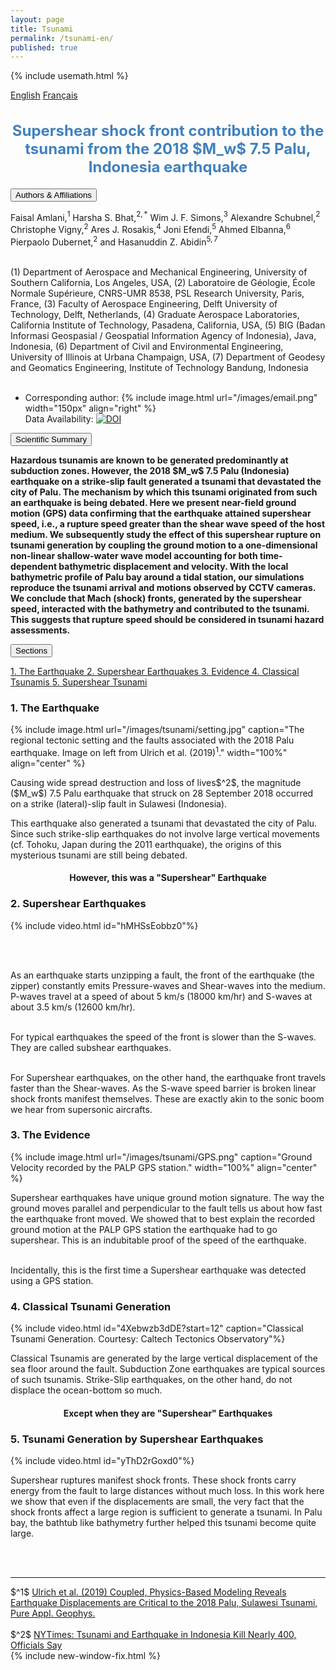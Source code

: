 ```yaml
---
layout: page
title: Tsunami
permalink: /tsunami-en/
published: true
---
```

{% include usemath.html %}

<div class="pagewidth">
<div id="sectionbtnlst">
<!--    <a href="https://arxiv.org/pdf/1910.14547.pdf">PDF</a> -->
   <a href="{{site.baseurl}}/tsunami-en/">English</a>
   <a href="{{site.baseurl}}/tsunami-fr/">Français</a>
</div>

<h2 align="center" style="color:#4181BD; font-size:18pt">Supershear shock front contribution to the tsunami from the 2018 $M_w$ 7.5 Palu, Indonesia earthquake</h2>	

<button class="accordion">Authors & Affiliations</button>
<div class="panel">
<div class="columntxtauthors">

Faisal Amlani,$^{1}$ Harsha S. Bhat,$^{2,*}$ Wim J. F. Simons,$^{3}$ Alexandre Schubnel,$^{2}$ Christophe Vigny,$^{2}$ Ares J. Rosakis,$^{4}$ Joni Efendi,$^5$ Ahmed Elbanna,$^6$ Pierpaolo Dubernet,$^{2}$ and Hasanuddin Z. Abidin$^{5,7}$ <br><br>

(1) Department of Aerospace and Mechanical Engineering, University of Southern California, Los Angeles, USA, 
(2) Laboratoire de Géologie, École Normale Supérieure, CNRS-UMR 8538, PSL Research University, Paris, France, 
(3) Faculty of Aerospace Engineering, Delft University of Technology, Delft, Netherlands, 
(4) Graduate Aerospace Laboratories, California Institute of Technology, Pasadena, California, USA, 
(5) BIG (Badan Informasi Geospasial / Geospatial Information Agency of Indonesia), Java, Indonesia, 
(6) Department of Civil and Environmental Engineering, University of Illinois at Urbana Champaign, USA, 
(7) Department of Geodesy and Geomatics Engineering, Institute of Technology Bandung, Indonesia<br> <br>
* Corresponding author: 
{% include image.html url="/images/email.png" width="150px" align="right" %}<br>
Data Availability: <a href="https://doi.org/10.5281/zenodo.4066297"><img src="https://zenodo.org/badge/DOI/10.5281/zenodo.4066297.svg" alt="DOI"></a>
</div>
</div>

<button class="accordion">Scientific Summary</button>
<div class="panel">
<p><b>Hazardous tsunamis are known to be generated predominantly at subduction zones. However, the 2018 $M_w$ 7.5 Palu (Indonesia) earthquake on a strike-slip fault generated a tsunami that devastated the city of Palu. The mechanism by which this tsunami originated from such an earthquake is being debated. Here we present near-field ground motion (GPS) data confirming that the earthquake attained supershear speed, i.e., a rupture speed greater than the shear wave speed of the host medium. We subsequently study the effect of this supershear rupture on tsunami generation by coupling the ground motion to a one-dimensional non-linear shallow-water wave model accounting for both time-dependent bathymetric displacement and velocity. With the local bathymetric profile of Palu bay around a tidal station, our simulations reproduce the tsunami arrival and motions observed by CCTV cameras. We conclude that Mach (shock) fronts, generated by the supershear speed, interacted with the bathymetry and contributed to the tsunami. This suggests that rupture speed should be considered in tsunami hazard assessments.</b></p>
</div>


<button class="accordion">Sections</button>
<div class="panel">
	<div id="sectionbtnlst">
	   <a href="#one"> 1. The Earthquake </a>
	   <a href="#two"> 2. Supershear Earthquakes </a>
	   <a href="#three"> 3. Evidence </a>
	   <a href="#four"> 4. Classical Tsunamis </a>
	   <a href="#five"> 5. Supershear Tsunami </a>
	</div>
</div>

<h3 align="left" id="one">1. The Earthquake</h3>

{% include image.html url="/images/tsunami/setting.jpg" 
caption="The regional tectonic setting and the faults associated with 
the 2018 Palu earthquake. Image on left from Ulrich et al. (2019)$^1$." width="100%" align="center" %}

<p>Causing wide spread destruction and loss of lives$^2$, the magnitude ($M_w$) 7.5 Palu earthquake that struck on 28 September 2018 occurred on a strike (lateral)-slip fault in Sulawesi (Indonesia). 

This earthquake also generated a tsunami that devastated the city of Palu. Since such strike-slip earthquakes do not involve large vertical movements (cf. Tohoku, Japan during the 2011 earthquake), the origins of this mysterious tsunami are still being debated.</p> 

<h4 align="center">However, this was a "Supershear" Earthquake</h4>    

<div class=ellipsis></div>

<h3 align="left" id="two">2. Supershear Earthquakes</h3>

{% include video.html id="hMHSsEobbz0"%}

<br><br>

<p>As an earthquake starts unzipping a fault, the front of the earthquake
(the zipper) constantly emits Pressure-waves and Shear-waves into the
medium. P-waves travel at a speed of about 5 km/s (18000 km/hr) and
S-waves at about 3.5 km/s (12600 km/hr). <br><br>

For typical earthquakes the
speed of the front is slower than the S-waves. They are called subshear
earthquakes.<br><br>

For Supershear earthquakes, on the other hand, the earthquake front
travels faster than the Shear-waves. As the S-wave speed barrier is
broken linear shock fronts manifest themselves. These are exactly akin
to the sonic boom we hear from supersonic aircrafts.</p>
    
<div class=ellipsis></div>

<h3 align="left" id="three">3. The Evidence</h3>

{% include image.html url="/images/tsunami/GPS.png" 
caption="Ground Velocity recorded by the PALP GPS station." width="100%" align="center" %}

<p>Supershear earthquakes have unique ground motion signature. The way
the ground moves parallel and perpendicular to the fault tells us
about how fast the earthquake front moved. We showed that to best
explain the recorded ground motion at the PALP GPS station the
earthquake had to go supershear. This is an indubitable proof of the
speed of the earthquake. <br><br>
  
Incidentally, this is the first time a Supershear earthquake was
detected using a GPS station.</p>

<div class=ellipsis></div>

<h3 align="left"  id="four">4. Classical Tsunami Generation</h3>

{% include video.html id="4Xebwzb3dDE?start=12" caption="Classical Tsunami Generation. Courtesy: Caltech Tectonics Observatory"%}


<p>Classical Tsunamis are generated by the large vertical displacement of
the sea floor around the fault. Subduction Zone earthquakes are
typical sources of such tsunamis. Strike-Slip earthquakes, on the
other hand, do not displace the ocean-bottom so much.</p>

<h4 align="center">Except when they are "Supershear" Earthquakes</h4>    

<div class=ellipsis></div>

<h3 align="left"  id="five">5. Tsunami Generation by Supershear Earthquakes</h3>

{% include video.html id="yThD2rGoxd0"%}

<p>Supershear ruptures manifest shock fronts. These shock fronts carry
energy from the fault to large distances without much loss. In this
work here we show that even if the displacements are small, the very
fact that the shock fronts affect a large region is sufficient to
generate a tsunami. In Palu bay, the bathtub like bathymetry further
helped this tsunami become quite large.</p>

<br><br>
<hr>
<div class="columntxtauthors">
<!-- $^*$ <a href="https://harshasbhat.github.io/files/AmlaniBhatSimons2020a.pdf"> F. Amlani, H. S. Bhat, W. J. F. Simons, A. Schubnel, C. Vigny, A. J. Rosakis, J. Efendi, A. Elbanna & H. Z. Abidin, accepted in principle Nature Geoscience, arXiv:1910.14547v3[physics.geo-ph] (2020)</a> <br><br> -->
$^1$ <a href="https://doi.org/10.1007/s00024-019-02290-5">Ulrich et al. (2019) Coupled, Physics-Based Modeling Reveals Earthquake Displacements are Critical to the 2018 Palu, Sulawesi Tsunami, Pure Appl. Geophys. </a><br><br>
$^2$ <a href="https://www.nytimes.com/2018/09/28/world/asia/tsunami-palu-indonesia-earthquake.html">NYTimes: Tsunami and Earthquake in Indonesia Kill Nearly 400, Officials Say</a>
</div>
{% include new-window-fix.html %}
</div>


